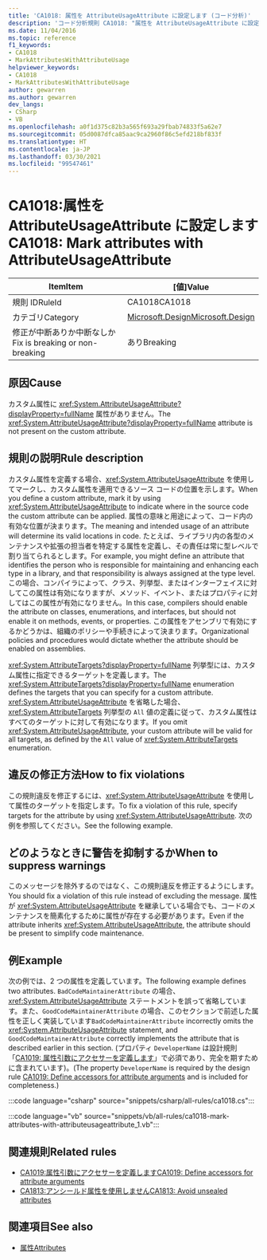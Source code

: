 ```yaml
---
title: 'CA1018: 属性を AttributeUsageAttribute に設定します (コード分析)'
description: 'コード分析規則 CA1018: "属性を AttributeUsageAttribute に設定します" について説明します'
ms.date: 11/04/2016
ms.topic: reference
f1_keywords:
- CA1018
- MarkAttributesWithAttributeUsage
helpviewer_keywords:
- CA1018
- MarkAttributesWithAttributeUsage
author: gewarren
ms.author: gewarren
dev_langs:
- CSharp
- VB
ms.openlocfilehash: a0f1d375c82b3a565f693a29fbab74833f5a62e7
ms.sourcegitcommit: 05d0087dfca85aac9ca2960f86c5efd218bf833f
ms.translationtype: HT
ms.contentlocale: ja-JP
ms.lasthandoff: 03/30/2021
ms.locfileid: "99547461"
---
```

# <a name="ca1018-mark-attributes-with-attributeusageattribute"></a><span data-ttu-id="0babd-103">CA1018:属性を AttributeUsageAttribute に設定します</span><span class="sxs-lookup"><span data-stu-id="0babd-103">CA1018: Mark attributes with AttributeUsageAttribute</span></span>

| <span data-ttu-id="0babd-104">Item</span><span class="sxs-lookup"><span data-stu-id="0babd-104">Item</span></span>                                     | <span data-ttu-id="0babd-105">[値]</span><span class="sxs-lookup"><span data-stu-id="0babd-105">Value</span></span>            |
|------------------------------------------|------------------|
| <span data-ttu-id="0babd-106">規則 ID</span><span class="sxs-lookup"><span data-stu-id="0babd-106">RuleId</span></span>                                   | <span data-ttu-id="0babd-107">CA1018</span><span class="sxs-lookup"><span data-stu-id="0babd-107">CA1018</span></span>           |
| <span data-ttu-id="0babd-108">カテゴリ</span><span class="sxs-lookup"><span data-stu-id="0babd-108">Category</span></span>                                 | [<span data-ttu-id="0babd-109">Microsoft.Design</span><span class="sxs-lookup"><span data-stu-id="0babd-109">Microsoft.Design</span></span>](design-warnings.md) |
| <span data-ttu-id="0babd-110">修正が中断ありか中断なしか</span><span class="sxs-lookup"><span data-stu-id="0babd-110">Fix is breaking or non-breaking</span></span> | <span data-ttu-id="0babd-111">あり</span><span class="sxs-lookup"><span data-stu-id="0babd-111">Breaking</span></span>         |

## <a name="cause"></a><span data-ttu-id="0babd-112">原因</span><span class="sxs-lookup"><span data-stu-id="0babd-112">Cause</span></span>

<span data-ttu-id="0babd-113">カスタム属性に <xref:System.AttributeUsageAttribute?displayProperty=fullName> 属性がありません。</span><span class="sxs-lookup"><span data-stu-id="0babd-113">The <xref:System.AttributeUsageAttribute?displayProperty=fullName> attribute is not present on the custom attribute.</span></span>

## <a name="rule-description"></a><span data-ttu-id="0babd-114">規則の説明</span><span class="sxs-lookup"><span data-stu-id="0babd-114">Rule description</span></span>

<span data-ttu-id="0babd-115">カスタム属性を定義する場合、<xref:System.AttributeUsageAttribute> を使用してマークし、カスタム属性を適用できるソース コードの位置を示します。</span><span class="sxs-lookup"><span data-stu-id="0babd-115">When you define a custom attribute, mark it by using <xref:System.AttributeUsageAttribute> to indicate where in the source code the custom attribute can be applied.</span></span> <span data-ttu-id="0babd-116">属性の意味と用途によって、コード内の有効な位置が決まります。</span><span class="sxs-lookup"><span data-stu-id="0babd-116">The meaning and intended usage of an attribute will determine its valid locations in code.</span></span> <span data-ttu-id="0babd-117">たとえば、ライブラリ内の各型のメンテナンスや拡張の担当者を特定する属性を定義し、その責任は常に型レベルで割り当てられるとします。</span><span class="sxs-lookup"><span data-stu-id="0babd-117">For example, you might define an attribute that identifies the person who is responsible for maintaining and enhancing each type in a library, and that responsibility is always assigned at the type level.</span></span> <span data-ttu-id="0babd-118">この場合、コンパイラによって、クラス、列挙型、またはインターフェイスに対してこの属性は有効になりますが、メソッド、イベント、またはプロパティに対してはこの属性が有効になりません。</span><span class="sxs-lookup"><span data-stu-id="0babd-118">In this case, compilers should enable the attribute on classes, enumerations, and interfaces, but should not enable it on methods, events, or properties.</span></span> <span data-ttu-id="0babd-119">この属性をアセンブリで有効にするかどうかは、組織のポリシーや手続きによって決まります。</span><span class="sxs-lookup"><span data-stu-id="0babd-119">Organizational policies and procedures would dictate whether the attribute should be enabled on assemblies.</span></span>

<span data-ttu-id="0babd-120"><xref:System.AttributeTargets?displayProperty=fullName> 列挙型には、カスタム属性に指定できるターゲットを定義します。</span><span class="sxs-lookup"><span data-stu-id="0babd-120">The <xref:System.AttributeTargets?displayProperty=fullName> enumeration defines the targets that you can specify for a custom attribute.</span></span> <span data-ttu-id="0babd-121"><xref:System.AttributeUsageAttribute> を省略した場合、<xref:System.AttributeTargets> 列挙型の `All` 値の定義に従って、カスタム属性はすべてのターゲットに対して有効になります。</span><span class="sxs-lookup"><span data-stu-id="0babd-121">If you omit <xref:System.AttributeUsageAttribute>, your custom attribute will be valid for all targets, as defined by the `All` value of <xref:System.AttributeTargets> enumeration.</span></span>

## <a name="how-to-fix-violations"></a><span data-ttu-id="0babd-122">違反の修正方法</span><span class="sxs-lookup"><span data-stu-id="0babd-122">How to fix violations</span></span>

<span data-ttu-id="0babd-123">この規則違反を修正するには、<xref:System.AttributeUsageAttribute> を使用して属性のターゲットを指定します。</span><span class="sxs-lookup"><span data-stu-id="0babd-123">To fix a violation of this rule, specify targets for the attribute by using <xref:System.AttributeUsageAttribute>.</span></span> <span data-ttu-id="0babd-124">次の例を参照してください。</span><span class="sxs-lookup"><span data-stu-id="0babd-124">See the following example.</span></span>

## <a name="when-to-suppress-warnings"></a><span data-ttu-id="0babd-125">どのようなときに警告を抑制するか</span><span class="sxs-lookup"><span data-stu-id="0babd-125">When to suppress warnings</span></span>

<span data-ttu-id="0babd-126">このメッセージを除外するのではなく、この規則違反を修正するようにします。</span><span class="sxs-lookup"><span data-stu-id="0babd-126">You should fix a violation of this rule instead of excluding the message.</span></span> <span data-ttu-id="0babd-127">属性が <xref:System.AttributeUsageAttribute> を継承している場合でも、コードのメンテナンスを簡素化するために属性が存在する必要があります。</span><span class="sxs-lookup"><span data-stu-id="0babd-127">Even if the attribute inherits <xref:System.AttributeUsageAttribute>, the attribute should be present to simplify code maintenance.</span></span>

## <a name="example"></a><span data-ttu-id="0babd-128">例</span><span class="sxs-lookup"><span data-stu-id="0babd-128">Example</span></span>

<span data-ttu-id="0babd-129">次の例では、2 つの属性を定義しています。</span><span class="sxs-lookup"><span data-stu-id="0babd-129">The following example defines two attributes.</span></span> <span data-ttu-id="0babd-130">`BadCodeMaintainerAttribute` の場合、<xref:System.AttributeUsageAttribute> ステートメントを誤って省略しています。また、`GoodCodeMaintainerAttribute` の場合、このセクションで前述した属性を正しく実装しています</span><span class="sxs-lookup"><span data-stu-id="0babd-130">`BadCodeMaintainerAttribute` incorrectly omits the <xref:System.AttributeUsageAttribute> statement, and `GoodCodeMaintainerAttribute` correctly implements the attribute that is described earlier in this section.</span></span> <span data-ttu-id="0babd-131">(プロパティ `DeveloperName` は設計規則「[CA1019: 属性引数にアクセサーを定義します](ca1019.md)」で必須であり、完全を期すために含まれています)。</span><span class="sxs-lookup"><span data-stu-id="0babd-131">(The property `DeveloperName` is required by the design rule [CA1019: Define accessors for attribute arguments](ca1019.md) and is included for completeness.)</span></span>

:::code language="csharp" source="snippets/csharp/all-rules/ca1018.cs":::

:::code language="vb" source="snippets/vb/all-rules/ca1018-mark-attributes-with-attributeusageattribute_1.vb":::

## <a name="related-rules"></a><span data-ttu-id="0babd-132">関連規則</span><span class="sxs-lookup"><span data-stu-id="0babd-132">Related rules</span></span>

- [<span data-ttu-id="0babd-133">CA1019:属性引数にアクセサーを定義します</span><span class="sxs-lookup"><span data-stu-id="0babd-133">CA1019: Define accessors for attribute arguments</span></span>](ca1019.md)
- [<span data-ttu-id="0babd-134">CA1813:アンシールド属性を使用しません</span><span class="sxs-lookup"><span data-stu-id="0babd-134">CA1813: Avoid unsealed attributes</span></span>](ca1813.md)

## <a name="see-also"></a><span data-ttu-id="0babd-135">関連項目</span><span class="sxs-lookup"><span data-stu-id="0babd-135">See also</span></span>

- [<span data-ttu-id="0babd-136">属性</span><span class="sxs-lookup"><span data-stu-id="0babd-136">Attributes</span></span>](../../../standard/design-guidelines/attributes.md)
